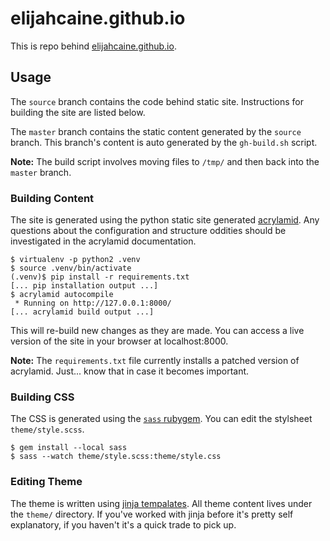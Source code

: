 # elijahcaine.github.io

This is repo behind [elijahcaine.github.io](https://elijahcaine.github.io/).

## Usage

The `source` branch contains the code behind static site. Instructions for
building the site are listed below.

The `master` branch contains the static content generated by the `source`
branch. This branch's content is auto generated by the `gh-build.sh` script.

**Note:** The build script involves moving files to `/tmp/` and then back into
the `master` branch.

### Building Content

The site is generated using the python static site generated
[acrylamid](https://posativ.org/acrylamid/). Any questions about the
configuration and structure oddities should be investigated in the acrylamid
documentation.

```
$ virtualenv -p python2 .venv
$ source .venv/bin/activate
(.venv)$ pip install -r requirements.txt
[... pip installation output ...]
$ acrylamid autocompile
 * Running on http://127.0.0.1:8000/
[... acrylamid build output ...]
```

This will re-build new changes as they are made. You can access a live version
of the site in your browser at localhost:8000.

**Note:** The ``requirements.txt`` file currently installs a patched version of
acrylamid. Just... know that in case it becomes important.

### Building CSS

The CSS is generated using the [`sass` rubygem](http://sass-lang.com/). You can
edit the stylsheet `theme/style.scss`.

```
$ gem install --local sass
$ sass --watch theme/style.scss:theme/style.css
```

### Editing Theme

The theme is written using [jinja tempalates](http://jinja.pocoo.org/). All
theme content lives under the `theme/` directory. If you've worked with jinja
before it's pretty self explanatory, if you haven't it's a quick trade to pick
up.
